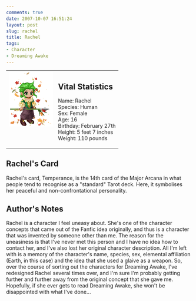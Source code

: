 ```yaml
---
comments: true
date: 2007-10-07 16:51:24
layout: post
slug: rachel
title: Rachel
tags:
- Character
- Dreaming Awake
---
```


<table border="0" cellspacing="10">
<tr>
<td valign="top"><img src="/img/fiction/characters/avatars/rachel.png" /></td>
<td valign="top">
<h2>Vital Statistics</h2>
<p>Name: Rachel<br />
Species: Human<br />
Sex: Female<br />
Age: 16<br />
Birthday: February 27th<br />
Height: 5 feet 7 inches<br />
Weight: 110 pounds</p></td>
</tr>
</table>
<h2>Rachel&#039;s Card</h2>
<p>Rachel&#039;s card, Temperance, is the 14th card of the Major Arcana in what people tend to recognise as a "standard" Tarot deck. Here, it symbolises her peaceful and non-confrontational personality.</p>
<h2>Author&#039;s Notes</h2>
<p>Rachel is a character I feel uneasy about. She&#039;s one of the character concepts that came out of the Fanfic idea originally, and thus is a character that was invented by someone other than me. The reason for the uneasiness is that I&#039;ve never met this person and I have no idea how to contact her, and I&#039;ve also lost her original character description. All I&#039;m left with is a memory of the character&#039;s name, species, sex, elemental affiliation (Earth, in this case) and the idea that she used a glaive as a weapon. So, over the course of sorting out the characters for Dreaming Awake, I&#039;ve redesigned Rachel several times over, and I&#039;m sure I&#039;m probably getting further and further away from the original concept that she gave me. Hopefully, if she ever gets to read Dreaming Awake, she won&#039;t be disappointed with what I&#039;ve done... </p>
